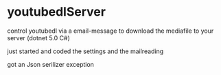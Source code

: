 # youtubedlServer
control youtubedl via a email-message to download the mediafile to your server (dotnet 5.0 C#)

just started and coded the settings and the mailreading

got an Json serilizer exception
